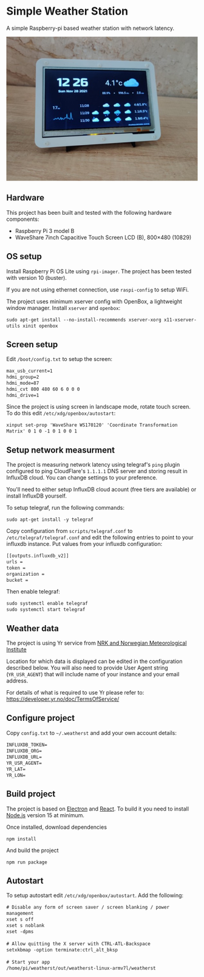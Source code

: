# Simple Weather Station

A simple Raspberry-pi based weather station with network latency.

![Image](docs/image.jpg)

## Hardware

This project has been built and tested with the following hardware components:
* Raspberry Pi 3 model B
* WaveShare 7inch Capacitive Touch Screen LCD (B), 800×480 (10829)

## OS setup

Install Raspberry Pi OS Lite using `rpi-imager`. The project has been tested with version 10 (buster).

If you are not using ethernet connection, use `raspi-config` to setup WiFi.

The project uses minimum xserver config with OpenBox, a lightweight window manager. Install `xserver` and `openbox`:
```
sudo apt-get install --no-install-recommends xserver-xorg x11-xserver-utils xinit openbox
```

## Screen setup

Edit `/boot/config.txt` to setup the screen:
```
max_usb_current=1
hdmi_group=2
hdmi_mode=87
hdmi_cvt 800 480 60 6 0 0 0
hdmi_drive=1
```
Since the project is using screen in landscape mode, rotate touch screen. To do this edit `/etc/xdg/openbox/autostart`:
```
xinput set-prop 'WaveShare WS170120' 'Coordinate Transformation Matrix' 0 1 0 -1 0 1 0 0 1
```
## Setup network measurment
The project is measuring network latency using telegraf's `ping` plugin configured to ping CloudFlare's `1.1.1.1` DNS server and storing result in InfluxDB cloud. You can change settings to your preference.

You'll need to either setup InfluxDB cloud acount (free tiers are available) or install InfluxDB yourself.

To setup telegraf, run the following commands:
```
sudo apt-get install -y telegraf
```

Copy configuration from `scripts/telegraf.conf` to `/etc/telegraf/telegraf.conf` and edit the following entries to point to your influxdb instance. Put values from your influxdb configuration:
```
[[outputs.influxdb_v2]]
urls = 
token = 
organization = 
bucket = 
```

Then enable telegraf:

```
sudo systemctl enable telegraf
sudo systemctl start telegraf
```
## Weather data
The project is using Yr service from [NRK and Norwegian Meteorological Institute](https://www.yr.no/en)

Location for which data is displayed can be edited in the configuration described below. You will also need to provide User Agent string (`YR_USR_AGENT`) that will include name of your instance and your email address.

For details of what is required to use Yr please refer to: https://developer.yr.no/doc/TermsOfService/
## Configure project
Copy `config.txt` to `~/.weatherst` and add your own account details:
```
INFLUXDB_TOKEN=
INFLUXDB_ORG=
INFLUXDB_URL=
YR_USR_AGENT=
YR_LAT=
YR_LON=
```
## Build project
The project is based on [Electron](https://www.electronjs.org/) and [React](https://reactjs.org/). To build it you need to install [Node.js](https://nodejs.org/en/) version 15 at minimum.

Once installed, download dependencies
```
npm install
```

And build the project
```
npm run package
```
## Autostart

To setup autostart edit `/etc/xdg/openbox/autostart`. Add the following:
```
# Disable any form of screen saver / screen blanking / power management
xset s off
xset s noblank
xset -dpms

# Allow quitting the X server with CTRL-ATL-Backspace
setxkbmap -option terminate:ctrl_alt_bksp

# Start your app
/home/pi/weatherst/out/weatherst-linux-armv7l/weatherst
```